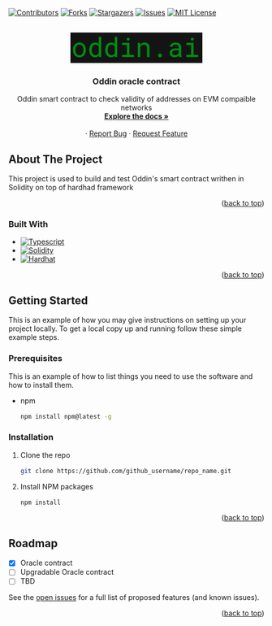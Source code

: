 <!-- PROJECT SHIELDS -->
[![Contributors][contributors-shield]][contributors-url]
[![Forks][forks-shield]][forks-url]
[![Stargazers][stars-shield]][stars-url]
[![Issues][issues-shield]][issues-url]
[![MIT License][license-shield]][license-url]

<!-- PROJECT LOGO -->
<br />
<div align="center">
  <a href="https://github.com/github_username/repo_name">
    <img src="images/logo.png" alt="Logo" width="260" height="60">
  </a>

<h3 align="center">Oddin oracle contract</h3>
  <p align="center">
    Oddin smart contract to check validity of addresses on EVM compaible networks
    <br />
    <a href="https://github.com/github_username/repo_name"><strong>Explore the docs »</strong></a>
    <br />
    <br />
    ·
    <a href="https://github.com/github_username/repo_name/issues">Report Bug</a>
    ·
    <a href="https://github.com/github_username/repo_name/issues">Request Feature</a>
  </p>
</div>

<!-- ABOUT THE PROJECT -->
## About The Project

This project is used to build and test Oddin's smart contract writhen in Solidity on top of hardhad framework

<p align="right">(<a href="#top">back to top</a>)</p>

### Built With

* [![Typescript][Typescript]][Typescript-url]
* [![Solidity][Solidity]][Solidity-url]
* [![Hardhat][Hardhat]][Hardhat-url]

<p align="right">(<a href="#top">back to top</a>)</p>

<!-- GETTING STARTED -->
## Getting Started

This is an example of how you may give instructions on setting up your project locally.
To get a local copy up and running follow these simple example steps.

### Prerequisites

This is an example of how to list things you need to use the software and how to install them.
* npm
  ```sh
  npm install npm@latest -g
  ```

### Installation

1. Clone the repo
   ```sh
   git clone https://github.com/github_username/repo_name.git
   ```
2. Install NPM packages
   ```sh
   npm install
   ```

<p align="right">(<a href="#top">back to top</a>)</p>

<!-- ROADMAP -->
## Roadmap

- [x] Oracle contract
- [ ] Upgradable Oracle contract
- [ ] TBD

See the [open issues](https://github.com/github_username/repo_name/issues) for a full list of proposed features (and known issues).

<p align="right">(<a href="#top">back to top</a>)</p>


<!-- MARKDOWN LINKS & IMAGES -->
<!-- https://www.markdownguide.org/basic-syntax/#reference-style-links -->
[contributors-shield]: https://img.shields.io/github/contributors/oddin-ai/oddin-contracts.svg?style=for-the-badge
[contributors-url]: https://github.com/oddin-ai/oddin-contracts/graphs/contributors
[forks-shield]: https://img.shields.io/github/forks/oddin-ai/oddin-contracts.svg?style=for-the-badge
[forks-url]: https://github.com/oddin-ai/oddin-contracts/network/members
[stars-shield]: https://img.shields.io/github/stars/oddin-ai/oddin-contracts.svg?style=for-the-badge
[stars-url]: https://github.com/oddin-ai/oddin-contracts/stargazers
[issues-shield]: https://img.shields.io/github/issues/oddin-ai/oddin-contracts.svg?style=for-the-badge
[issues-url]: https://github.com/oddin-ai/oddin-contracts/issues
[license-shield]: https://img.shields.io/github/license/oddin-ai/oddin-contracts.svg?style=for-the-badge
[license-url]: https://github.com/oddin-ai/oddin-contracts/blob/master/LICENSE.txt

[Typescript]: https://img.shields.io/badge/typescript-3178C6?style=for-the-badge&logo=typescript&logoColor=white
[Typescript-url]: https://www.typescriptlang.org/
[Solidity]: https://img.shields.io/badge/solidity-363636?style=for-the-badge&logo=solidity&logoColor=white
[Solidity-url]: https://docs.soliditylang.org/en/v0.8.15/
[Hardhat]: https://img.shields.io/badge/Hardhat-35495E?style=for-the-badge
[Hardhat-url]: https://hardhat.org/